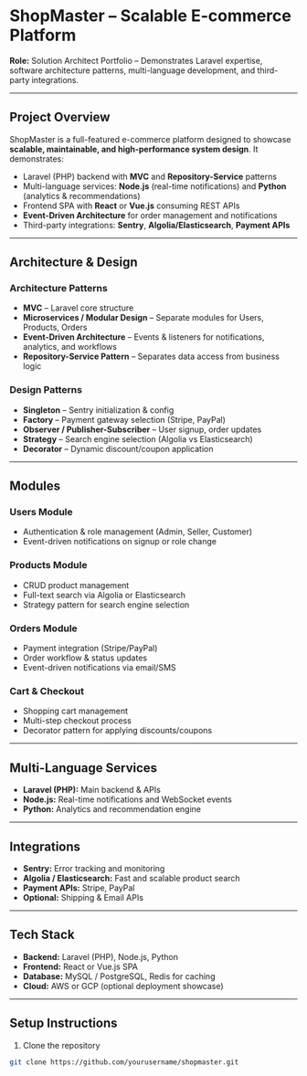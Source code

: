 # ShopMaster – Scalable E-commerce Platform

**Role:** Solution Architect Portfolio – Demonstrates Laravel expertise, software architecture patterns, multi-language development, and third-party integrations.

---

## Project Overview

ShopMaster is a full-featured e-commerce platform designed to showcase **scalable, maintainable, and high-performance system design**. It demonstrates:

- Laravel (PHP) backend with **MVC** and **Repository-Service** patterns  
- Multi-language services: **Node.js** (real-time notifications) and **Python** (analytics & recommendations)  
- Frontend SPA with **React** or **Vue.js** consuming REST APIs  
- **Event-Driven Architecture** for order management and notifications  
- Third-party integrations: **Sentry**, **Algolia/Elasticsearch**, **Payment APIs**  

---

## Architecture & Design

### Architecture Patterns
- **MVC** – Laravel core structure  
- **Microservices / Modular Design** – Separate modules for Users, Products, Orders  
- **Event-Driven Architecture** – Events & listeners for notifications, analytics, and workflows  
- **Repository-Service Pattern** – Separates data access from business logic  

### Design Patterns
- **Singleton** – Sentry initialization & config  
- **Factory** – Payment gateway selection (Stripe, PayPal)  
- **Observer / Publisher-Subscriber** – User signup, order updates  
- **Strategy** – Search engine selection (Algolia vs Elasticsearch)  
- **Decorator** – Dynamic discount/coupon application  

---

## Modules

### Users Module
- Authentication & role management (Admin, Seller, Customer)  
- Event-driven notifications on signup or role change  

### Products Module
- CRUD product management  
- Full-text search via Algolia or Elasticsearch  
- Strategy pattern for search engine selection  

### Orders Module
- Payment integration (Stripe/PayPal)  
- Order workflow & status updates  
- Event-driven notifications via email/SMS  

### Cart & Checkout
- Shopping cart management  
- Multi-step checkout process  
- Decorator pattern for applying discounts/coupons  

---

## Multi-Language Services
- **Laravel (PHP):** Main backend & APIs  
- **Node.js:** Real-time notifications and WebSocket events  
- **Python:** Analytics and recommendation engine  

---

## Integrations
- **Sentry:** Error tracking and monitoring  
- **Algolia / Elasticsearch:** Fast and scalable product search  
- **Payment APIs:** Stripe, PayPal  
- **Optional:** Shipping & Email APIs  

---

## Tech Stack
- **Backend:** Laravel (PHP), Node.js, Python  
- **Frontend:** React or Vue.js SPA  
- **Database:** MySQL / PostgreSQL, Redis for caching  
- **Cloud:** AWS or GCP (optional deployment showcase)  

---

## Setup Instructions
1. Clone the repository  
```bash
git clone https://github.com/yourusername/shopmaster.git
